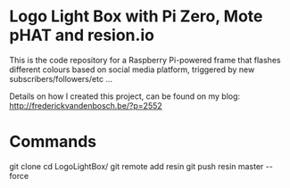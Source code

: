 # Logo Light Box with Pi Zero, Mote pHAT and resion.io

This is the code repository for a Raspberry Pi-powered frame that flashes different colours based on social media platform, triggered by new subscribers/followers/etc ...

Details on how I created this project, can be found on my blog: http://frederickvandenbosch.be/?p=2552

# Commands
git clone 
cd LogoLightBox/
git remote add resin 
git push resin master --force
